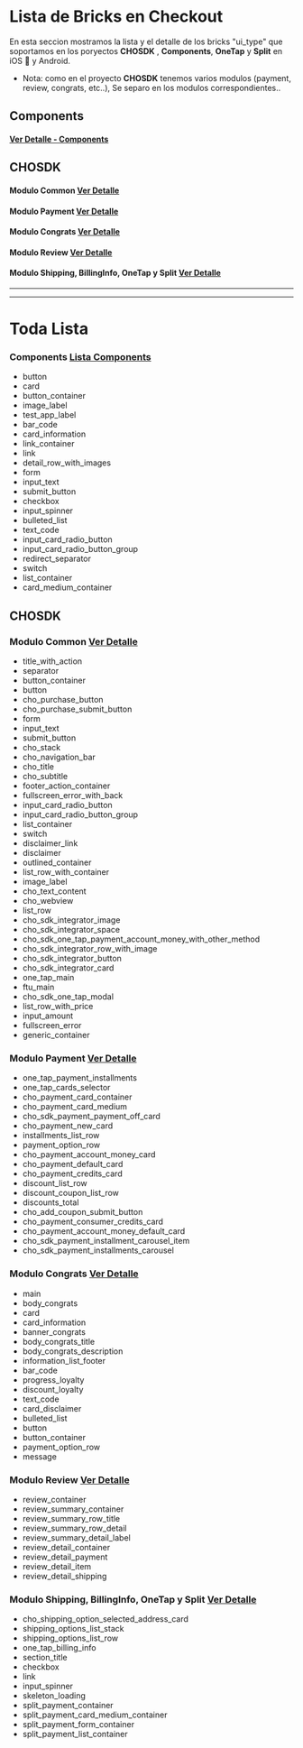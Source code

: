 # Lista de Bricks en Checkout

En esta seccion mostramos la lista y el detalle de los bricks "ui_type" que soportamos en los poryectos **CHOSDK** , **Components**, **OneTap** y **Split** en iOS 🍎 y Android.

* Nota: como en el proyecto **CHOSDK** tenemos varios modulos (payment, review, congrats, etc..), Se separo en los modulos correspondientes..

## Components

####  [Ver Detalle - Components](ComponentsBricks.md)

## CHOSDK 

#### Modulo Common [Ver Detalle](CommonBricks.md)

#### Modulo Payment [Ver Detalle](PaymentBricks.md)

#### Modulo Congrats [Ver Detalle](CongratsBricks.md)

#### Modulo Review [Ver Detalle](ReviewBricks.md)

#### Modulo Shipping, BillingInfo, OneTap y Split [Ver Detalle](ChoSDKBricks.md)



---------------
---------------

# Toda Lista

### Components [Lista Components](ComponentsBricks.md)

- button
- card
- button_container
- image_label
- test_app_label 
- bar_code 
- card_information 
- link_container 
- link 
- detail_row_with_images 
- form 
- input_text 
- submit_button 
- checkbox 
- input_spinner 
- bulleted_list 
- text_code 
- input_card_radio_button 
- input_card_radio_button_group 
- redirect_separator
- switch 
- list_container 
- card_medium_container 

## CHOSDK 

### Modulo Common [Ver Detalle](CommonBricks.md)

- title_with_action
- separator
- button_container
- button
- cho_purchase_button
- cho_purchase_submit_button
- form
- input_text
- submit_button
- cho_stack
- cho_navigation_bar
- cho_title
- cho_subtitle
- footer_action_container
- fullscreen_error_with_back
- input_card_radio_button
- input_card_radio_button_group
- list_container
- switch
- disclaimer_link
- disclaimer
- outlined_container
- list_row_with_container
- image_label
- cho_text_content
- cho_webview
- list_row
- cho_sdk_integrator_image
- cho_sdk_integrator_space
- cho_sdk_one_tap_payment_account_money_with_other_method
- cho_sdk_integrator_row_with_image
- cho_sdk_integrator_button
- cho_sdk_integrator_card
- one_tap_main
- ftu_main
- cho_sdk_one_tap_modal
- list_row_with_price
- input_amount
- fullscreen_error
- generic_container

### Modulo Payment [Ver Detalle](PaymentBricks.md)

- one_tap_payment_installments
- one_tap_cards_selector
- cho_payment_card_container
- cho_payment_card_medium
- cho_sdk_payment_payment_off_card
- cho_payment_new_card
- installments_list_row
- payment_option_row
- cho_payment_account_money_card
- cho_payment_default_card
- cho_payment_credits_card
- discount_list_row
- discount_coupon_list_row
- discounts_total
- cho_add_coupon_submit_button
- cho_payment_consumer_credits_card
- cho_payment_account_money_default_card
- cho_sdk_payment_installment_carousel_item
- cho_sdk_payment_installments_carousel



### Modulo Congrats [Ver Detalle](CongratsBricks.md)

- main
- body_congrats
- card
- card_information
- banner_congrats
- body_congrats_title
- body_congrats_description
- information_list_footer
- bar_code
- progress_loyalty
- discount_loyalty
- text_code
- card_disclaimer
- bulleted_list
- button
- button_container
- payment_option_row
- message

### Modulo Review [Ver Detalle](ReviewBricks.md)

- review_container
- review_summary_container
- review_summary_row_title
- review_summary_row_detail
- review_summary_detail_label
- review_detail_container
- review_detail_payment
- review_detail_item
- review_detail_shipping


### Modulo Shipping, BillingInfo, OneTap y Split [Ver Detalle](ChoSDKBricks.md)

- cho_shipping_option_selected_address_card
- shipping_options_list_stack
- shipping_options_list_row
- one_tap_billing_info
- section_title
- checkbox
- link
- input_spinner
- skeleton_loading
- split_payment_container
- split_payment_card_medium_container
- split_payment_form_container
- split_payment_list_container

